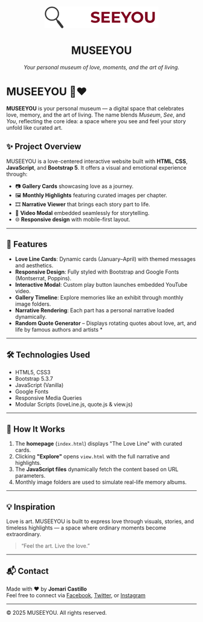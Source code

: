 <p align="center">
  <img src="assets/images/logo2.png" alt="MUSEEYOU Logo" width="300">
</p>

<h1 align="center">MUSEEYOU</h1>
<p align="center"><em>Your personal museum of love, moments, and the art of living.</em></p>

# MUSEEYOU 🎨❤️

**MUSEEYOU** is your personal museum — a digital space that celebrates love, memory, and the art of living. The name blends *Museum*, *See*, and *You*, reflecting the core idea: a space where you see and feel your story unfold like curated art.

## ✨ Project Overview

MUSEEYOU is a love-centered interactive website built with **HTML**, **CSS**, **JavaScript**, and **Bootstrap 5**. It offers a visual and emotional experience through:

- 📷 **Gallery Cards** showcasing love as a journey.
- 🖼️ **Monthly Highlights** featuring curated images per chapter.
- 🎞️ **Narrative Viewer** that brings each story part to life.
- 🎥 **Video Modal** embedded seamlessly for storytelling.
- 🌐 **Responsive design** with mobile-first layout.

---


## 🧠 Features

- **Love Line Cards**: Dynamic cards (January–April) with themed messages and aesthetics.
- **Responsive Design**: Fully styled with Bootstrap and Google Fonts (Montserrat, Poppins).
- **Interactive Modal**: Custom play button launches embedded YouTube video.
- **Gallery Timeline**: Explore memories like an exhibit through monthly image folders.
- **Narrative Rendering**: Each part has a personal narrative loaded dynamically.
- **Random Quote Generator** – Displays rotating quotes about love, art, and life by famous authors and artists *

---

## 🛠️ Technologies Used

- HTML5, CSS3
- Bootstrap 5.3.7
- JavaScript (Vanilla)
- Google Fonts
- Responsive Media Queries
- Modular Scripts (loveLine.js, quote.js & view.js)

---

## 📌 How It Works

1. The **homepage** (`index.html`) displays "The Love Line" with curated cards.
2. Clicking **"Explore"** opens `view.html` with the full narrative and highlights.
3. The **JavaScript files** dynamically fetch the content based on URL parameters.
4. Monthly image folders are used to simulate real-life memory albums.

---

## 💡 Inspiration

Love is art. MUSEEYOU is built to express love through visuals, stories, and timeless highlights — a space where ordinary moments become extraordinary.

> “Feel the art. Live the love.”

---

## 📬 Contact

Made with ❤️ by **Jomari Castillo**  
Feel free to connect via [Facebook](#), [Twitter](#), or [Instagram](#)

---

© 2025 MUSEEYOU. All rights reserved.
